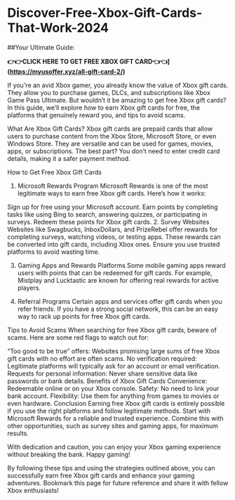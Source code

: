 # Discover-Free-Xbox-Gift-Cards-That-Work-2024
##Your Ultimate Guide:

**👉👉CLICK HERE TO GET FREE XBOX GIFT CARD👈👈](https://myusoffer.xyz/all-gift-card-2/)**

If you're an avid Xbox gamer, you already know the value of Xbox gift cards. They allow you to purchase games, DLCs, and subscriptions like Xbox Game Pass Ultimate. But wouldn’t it be amazing to get free Xbox gift cards? In this guide, we’ll explore how to earn Xbox gift cards for free, the platforms that genuinely reward you, and tips to avoid scams.

What Are Xbox Gift Cards?
Xbox gift cards are prepaid cards that allow users to purchase content from the Xbox Store, Microsoft Store, or even Windows Store. They are versatile and can be used for games, movies, apps, or subscriptions. The best part? You don’t need to enter credit card details, making it a safer payment method.

How to Get Free Xbox Gift Cards
1. Microsoft Rewards Program
Microsoft Rewards is one of the most legitimate ways to earn free Xbox gift cards. Here’s how it works:

Sign up for free using your Microsoft account.
Earn points by completing tasks like using Bing to search, answering quizzes, or participating in surveys.
Redeem these points for Xbox gift cards.
2. Survey Websites
Websites like Swagbucks, InboxDollars, and PrizeRebel offer rewards for completing surveys, watching videos, or testing apps. These rewards can be converted into gift cards, including Xbox ones. Ensure you use trusted platforms to avoid wasting time.

3. Gaming Apps and Rewards Platforms
Some mobile gaming apps reward users with points that can be redeemed for gift cards. For example, Mistplay and Lucktastic are known for offering real rewards for active players.

4. Referral Programs
Certain apps and services offer gift cards when you refer friends. If you have a strong social network, this can be an easy way to rack up points for free Xbox gift cards.

Tips to Avoid Scams
When searching for free Xbox gift cards, beware of scams. Here are some red flags to watch out for:

“Too good to be true” offers: Websites promising large sums of free Xbox gift cards with no effort are often scams.
No verification required: Legitimate platforms will typically ask for an account or email verification.
Requests for personal information: Never share sensitive data like passwords or bank details.
Benefits of Xbox Gift Cards
Convenience: Redeemable online or on your Xbox console.
Safety: No need to link your bank account.
Flexibility: Use them for anything from games to movies or even hardware.
Conclusion
Earning free Xbox gift cards is entirely possible if you use the right platforms and follow legitimate methods. Start with Microsoft Rewards for a reliable and trusted experience. Combine this with other opportunities, such as survey sites and gaming apps, for maximum results.

With dedication and caution, you can enjoy your Xbox gaming experience without breaking the bank. Happy gaming!

By following these tips and using the strategies outlined above, you can successfully earn free Xbox gift cards and enhance your gaming adventures. Bookmark this page for future reference and share it with fellow Xbox enthusiasts!
